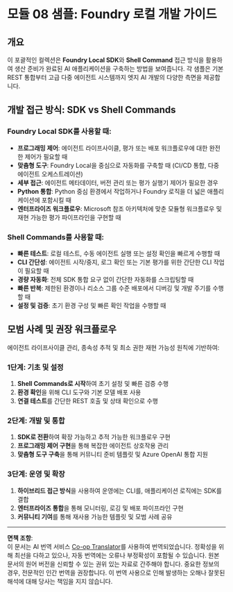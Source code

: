 <!--
CO_OP_TRANSLATOR_METADATA:
{
  "original_hash": "729f809c84e99609364180c090c43405",
  "translation_date": "2025-10-01T02:04:33+00:00",
  "source_file": "Module08/samples/README.md",
  "language_code": "ko"
}
-->
# 모듈 08 샘플: Foundry 로컬 개발 가이드

## 개요

이 포괄적인 컬렉션은 **Foundry Local SDK**와 **Shell Command** 접근 방식을 활용하여 생산 준비가 완료된 AI 애플리케이션을 구축하는 방법을 보여줍니다. 각 샘플은 기본 REST 통합부터 고급 다중 에이전트 시스템까지 엣지 AI 개발의 다양한 측면을 제공합니다.

## 개발 접근 방식: SDK vs Shell Commands

### Foundry Local SDK를 사용할 때:

- **프로그래밍 제어**: 에이전트 라이프사이클, 평가 또는 배포 워크플로우에 대한 완전한 제어가 필요할 때
- **맞춤형 도구**: Foundry Local을 중심으로 자동화를 구축할 때 (CI/CD 통합, 다중 에이전트 오케스트레이션)
- **세부 접근**: 에이전트 메타데이터, 버전 관리 또는 평가 실행기 제어가 필요한 경우
- **Python 통합**: Python 중심 환경에서 작업하거나 Foundry 로직을 더 넓은 애플리케이션에 포함시킬 때
- **엔터프라이즈 워크플로우**: Microsoft 참조 아키텍처에 맞춘 모듈형 워크플로우 및 재현 가능한 평가 파이프라인을 구현할 때

### Shell Commands를 사용할 때:

- **빠른 테스트**: 로컬 테스트, 수동 에이전트 실행 또는 설정 확인을 빠르게 수행할 때
- **CLI 간단성**: 에이전트 시작/중지, 로그 확인 또는 기본 평가를 위한 간단한 CLI 작업이 필요할 때
- **경량 자동화**: 전체 SDK 통합 요구 없이 간단한 자동화를 스크립팅할 때
- **빠른 반복**: 제한된 환경이나 리소스 그룹 수준 배포에서 디버깅 및 개발 주기를 수행할 때
- **설정 및 검증**: 초기 환경 구성 및 빠른 확인 작업을 수행할 때

## 모범 사례 및 권장 워크플로우

에이전트 라이프사이클 관리, 종속성 추적 및 최소 권한 재현 가능성 원칙에 기반하여:

### 1단계: 기초 및 설정
1. **Shell Commands로 시작**하여 초기 설정 및 빠른 검증 수행
2. **환경 확인**을 위해 CLI 도구와 기본 모델 배포 사용
3. **연결 테스트**를 간단한 REST 호출 및 상태 확인으로 수행

### 2단계: 개발 및 통합
1. **SDK로 전환**하여 확장 가능하고 추적 가능한 워크플로우 구현
2. **프로그래밍 제어 구현**을 통해 복잡한 에이전트 상호작용 관리
3. **맞춤형 도구 구축**을 통해 커뮤니티 준비 템플릿 및 Azure OpenAI 통합 지원

### 3단계: 운영 및 확장
1. **하이브리드 접근 방식**을 사용하여 운영에는 CLI를, 애플리케이션 로직에는 SDK를 결합
2. **엔터프라이즈 통합**을 통해 모니터링, 로깅 및 배포 파이프라인 구현
3. **커뮤니티 기여**를 통해 재사용 가능한 템플릿 및 모범 사례 공유

---

**면책 조항**:  
이 문서는 AI 번역 서비스 [Co-op Translator](https://github.com/Azure/co-op-translator)를 사용하여 번역되었습니다. 정확성을 위해 최선을 다하고 있으나, 자동 번역에는 오류나 부정확성이 포함될 수 있습니다. 원본 문서의 원어 버전을 신뢰할 수 있는 권위 있는 자료로 간주해야 합니다. 중요한 정보의 경우, 전문적인 인간 번역을 권장합니다. 이 번역 사용으로 인해 발생하는 오해나 잘못된 해석에 대해 당사는 책임을 지지 않습니다.